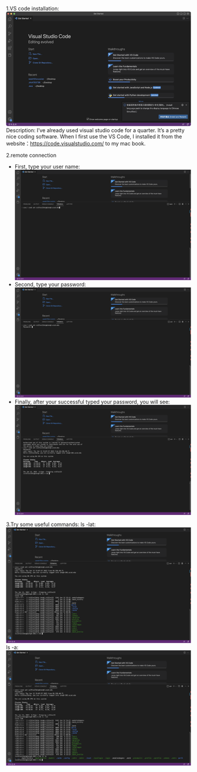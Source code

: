 1.VS code installation:
![ing](b.png)
Description: I’ve already used visual studio code for a quarter. It’s a pretty nice coding software. When I first use the VS Code, I installed it from the website：https://code.visualstudio.com/ to my mac book.

2.remote connection
- First, type your user name:
![ing](c.png)
- Second, type your password:
![ing](d.png)
- Finally, after your successful typed your password, you will see:
![ing](e.png)

3.Try some useful commands:
ls -lat:
![ing](f.png)
ls -a:
![ing](a.png)
